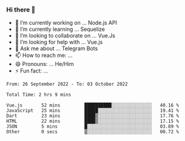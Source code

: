 ### Hi there 👋

- 🔭 I’m currently working on ... Node.js API
- 🌱 I’m currently learning ... Sequelize
- 👯 I’m looking to collaborate on ... Vue.Js
- 🤔 I’m looking for help with ... Vue.js
- 💬 Ask me about ... Telegram Bots 
- 📫 How to reach me: ... 
- 😄 Pronouns: ... He/Him
- ⚡ Fun fact: ... 


<!--START_SECTION:waka-->

```text
From: 26 September 2022 - To: 03 October 2022

Total Time: 2 hrs 9 mins

Vue.js       52 mins         ██████████░░░░░░░░░░░░░░░   40.16 %
JavaScript   25 mins         █████░░░░░░░░░░░░░░░░░░░░   19.41 %
Dart         23 mins         ████▒░░░░░░░░░░░░░░░░░░░░   17.76 %
HTML         22 mins         ████▒░░░░░░░░░░░░░░░░░░░░   17.15 %
JSON         5 mins          █░░░░░░░░░░░░░░░░░░░░░░░░   03.89 %
Other        0 secs          ▒░░░░░░░░░░░░░░░░░░░░░░░░   00.72 %
```

<!--END_SECTION:waka-->

<!--
**therealstein/therealstein** is a ✨ _special_ ✨ repository because its `README.md` (this file) appears on your GitHub profile.

Here are some ideas to get you started:

- 🔭 I’m currently working on ...
- 🌱 I’m currently learning ...
- 👯 I’m looking to collaborate on ...
- 🤔 I’m looking for help with ...
- 💬 Ask me about ...
- 📫 How to reach me: ...
- 😄 Pronouns: ...
- ⚡ Fun fact: ...
-->
